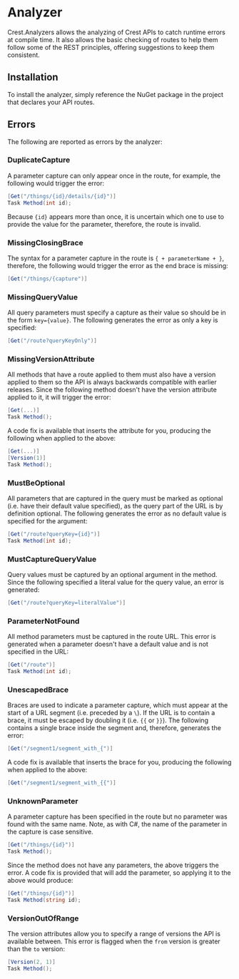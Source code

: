 # Analyzer

Crest.Analyzers allows the analyzing of Crest APIs to catch runtime errors at
compile time. It also allows the basic checking of routes to help them follow
some of the REST principles, offering suggestions to keep them consistent.

## Installation

To install the analyzer, simply reference the NuGet package in the project that
declares your API routes.

## Errors

The following are reported as errors by the analyzer:

### DuplicateCapture

A parameter capture can only appear once in the route, for example, the
following would trigger the error:

```C#
[Get("/things/{id}/details/{id}")]
Task Method(int id);
```

Because `{id}` appears more than once, it is uncertain which one to use to
provide the value for the parameter, therefore, the route is invalid.

### MissingClosingBrace

The syntax for a parameter capture in the route is `{ + parameterName + }`,
therefore, the following would trigger the error as the end brace is missing:

```C#
[Get("/things/{capture")]
```

### MissingQueryValue

All query parameters must specify a capture as their value so should be in the
form `key={value}`. The following generates the error as only a key is specified:

```C#
[Get("/route?queryKeyOnly")]
```

### MissingVersionAttribute

All methods that have a route applied to them must also have a version applied
to them so the API is always backwards compatible with earlier releases. Since
the following method doesn't have the version attribute applied to it, it will
trigger the error:

```C#
[Get(...)]
Task Method();
```

A code fix is available that inserts the attribute for you, producing the
following when applied to the above:

```C#
[Get(...)]
[Version(1)]
Task Method();
```

### MustBeOptional

All parameters that are captured in the query must be marked as optional (i.e.
have their default value specified), as the query part of the URL is by
definition optional. The following generates the error as no default value is
specified for the argument:

```C#
[Get("/route?queryKey={id}")]
Task Method(int id);
```

### MustCaptureQueryValue

Query values must be captured by an optional argument in the method. Since the
following specified a literal value for the query value, an error is generated:

```C#
[Get("/route?queryKey=literalValue")]
```

### ParameterNotFound

All method parameters must be captured in the route URL. This error is generated
when a parameter doesn't have a default value and is not specified in the URL:

```C#
[Get("/route")]
Task Method(int id);
```

### UnescapedBrace

Braces are used to indicate a parameter capture, which must appear at the start
of a URL segment (i.e. preceded by a `\`). If the URL is to contain a brace, it
must be escaped by doubling it (i.e. `{{` or `}}`). The following contains a
single brace inside the segment and, therefore, generates the error:

```C#
[Get("/segment1/segment_with_{")]
```

A code fix is available that inserts the brace for you, producing the following
when applied to the above:

```C#
[Get("/segment1/segment_with_{{")]
```

### UnknownParameter

A parameter capture has been specified in the route but no parameter was found
with the same name. Note, as with C#, the name of the parameter in the capture
is case sensitive.

```C#
[Get("/things/{id}")]
Task Method();
```

Since the method does not have any parameters, the above triggers the error. A
code fix is provided that will add the parameter, so applying it to the above
would produce:

```C#
[Get("/things/{id}")]
Task Method(string id);
```

### VersionOutOfRange

The version attributes allow you to specify a range of versions the API is
available between. This error is flagged when the `from` version is greater than
the `to` version:

```C#
[Version(2, 1)]
Task Method();
```
